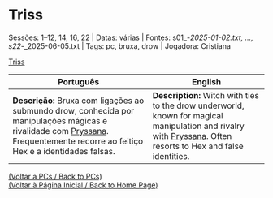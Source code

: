 
# Triss

Sessões: 1–12, 14, 16, 22 | Datas: várias | Fontes: s01_-_2025-01-02.txt, ..., s22_-_2025-06-05.txt | Tags: pc, bruxa, drow | Jogadora: Cristiana

[Triss](triss.png)

| Português | English |
|-----------|---------|
| **Descrição:** Bruxa com ligações ao submundo drow, conhecida por manipulações mágicas e rivalidade com [Pryssana](pryssana.md). Frequentemente recorre ao feitiço Hex e a identidades falsas. | **Description:** Witch with ties to the drow underworld, known for magical manipulation and rivalry with [Pryssana](pryssana.md). Often resorts to Hex and false identities. |

[(Voltar a PCs / Back to PCs)](pcs.md)  
[(Voltar à Página Inicial / Back to Home Page)](index.md)

